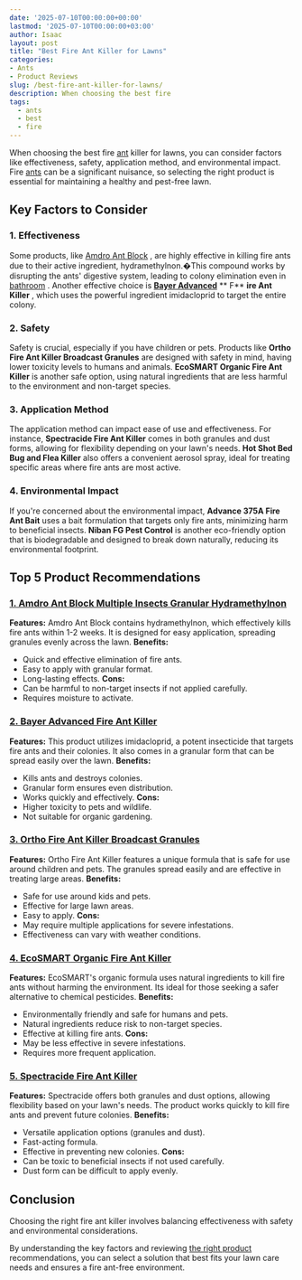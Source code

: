 ```yaml
---
date: '2025-07-10T00:00:00+00:00'
lastmod: '2025-07-10T00:00:00+03:00'
author: Isaac
layout: post
title: "Best Fire Ant Killer for Lawns"
categories:
- Ants
- Product Reviews
slug: /best-fire-ant-killer-for-lawns/
description: When choosing the best fire
tags: 
  - ants
  - best
  - fire
---
```

When choosing the best fire
[ant](http://ipm.ucanr.edu/PMG/PESTNOTES/pn7487.html)
killer for lawns, you can consider factors like effectiveness, safety, application method, and environmental impact. Fire [ants](/posts/best-fire-ant-killer/) can be a significant nuisance, so selecting the right product is essential for maintaining a healthy and pest-free lawn.
## Key Factors to Consider
### **1. Effectiveness**
Some products, like
[Amdro Ant Block](https://www.amazon.com/dp/B002YJOSBW/?tag=p-policy-20)
, are highly effective in killing fire ants due to their active ingredient, hydramethylnon.�This compound works by disrupting the ants' digestive system, leading to colony elimination even in
[bathroom](https://pestpolicy.com/how-to-get-rid-of-ants-in-the-bathroom/)
.
Another effective choice is
[**Bayer Advanced**](https://www.amazon.com/dp/B0052V1HZE/?tag=p-policy-20)
** F**
**ire Ant Killer**
, which uses the powerful ingredient imidacloprid to target the entire colony.
### **2. Safety**
Safety is crucial, especially if you have children or pets. Products like
**Ortho Fire Ant Killer Broadcast Granules**
are designed with safety in mind, having lower toxicity levels to humans and animals.
**EcoSMART Organic Fire Ant Killer**
is another safe option, using natural ingredients that are less harmful to the environment and non-target species.
### **3. Application Method**
The application method can impact ease of use and effectiveness. For instance,
**Spectracide Fire Ant Killer**
comes in both granules and dust forms, allowing for flexibility depending on your lawn's needs.
**Hot Shot Bed Bug and Flea Killer**
also offers a convenient aerosol spray, ideal for treating specific areas where fire ants are most active.
### **4. Environmental Impact**
If you're concerned about the environmental impact,
**Advance 375A Fire Ant Bait**
uses a bait formulation that targets only fire ants, minimizing harm to beneficial insects.
**Niban FG Pest Control**
is another eco-friendly option that is biodegradable and designed to break down naturally, reducing its environmental footprint.
## Top 5 Product Recommendations
### [1. Amdro Ant Block Multiple Insects Granular Hydramethylnon](https://www.amazon.com/dp/B002YJOSBW/?tag=p-policy-20)
**Features:**
Amdro Ant Block contains hydramethylnon, which effectively kills fire ants within 1-2 weeks. It is designed for easy application, spreading granules evenly across the lawn.
**Benefits:**
- Quick and effective elimination of fire ants.
- Easy to apply with granular format.
- Long-lasting effects.
**Cons:**
- Can be harmful to non-target insects if not applied carefully.
- Requires moisture to activate.
### [**2. Bayer Advanced Fire Ant Killer**](https://www.amazon.com/dp/B0052V1HZE/?tag=p-policy-20)
**Features:**
This product utilizes imidacloprid, a potent insecticide that targets fire ants and their colonies. It also comes in a granular form that can be spread easily over the lawn.
**Benefits:**
- Kills ants and destroys colonies.
- Granular form ensures even distribution.
- Works quickly and effectively.
**Cons:**
- Higher toxicity to pets and wildlife.
- Not suitable for organic gardening.
### [**3. Ortho Fire Ant Killer Broadcast Granules**](https://www.amazon.com/dp/B071L8K4DY/?tag=p-policy-20)
**Features:**
Ortho Fire Ant Killer features a unique formula that is safe for use around children and pets. The granules spread easily and are effective in treating large areas.
**Benefits:**
- Safe for use around kids and pets.
- Effective for large lawn areas.
- Easy to apply.
**Cons:**
- May require multiple applications for severe infestations.
- Effectiveness can vary with weather conditions.
### [**4. EcoSMART Organic Fire Ant Killer**](https://www.amazon.com/dp/B003BUNMBK/?tag=p-policy-20)
**Features:**
EcoSMART's organic formula uses natural ingredients to kill fire ants without harming the environment. Its ideal for those seeking a safer alternative to chemical pesticides.
**Benefits:**
- Environmentally friendly and safe for humans and pets.
- Natural ingredients reduce risk to non-target species.
- Effective at killing fire ants.
**Cons:**
- May be less effective in severe infestations.
- Requires more frequent application.
### [**5. Spectracide Fire Ant Killer**](https://www.amazon.com/dp/B0196KL23I/?tag=p-policy-20)
**Features:**
Spectracide offers both granules and dust options, allowing flexibility based on your lawn's needs. The product works quickly to kill fire ants and prevent future colonies.
**Benefits:**
- Versatile application options (granules and dust).
- Fast-acting formula.
- Effective in preventing new colonies.
**Cons:**
- Can be toxic to beneficial insects if not used carefully.
- Dust form can be difficult to apply evenly.
## Conclusion
Choosing the right fire ant killer involves balancing effectiveness with safety and environmental considerations.

By understanding the key factors and reviewing
[the right product](https://pestpolicy.com/[best](/posts/best-ant-killer/)-ant-killer/)
recommendations, you can select a solution that best fits your lawn care needs and ensures a fire ant-free environment.
